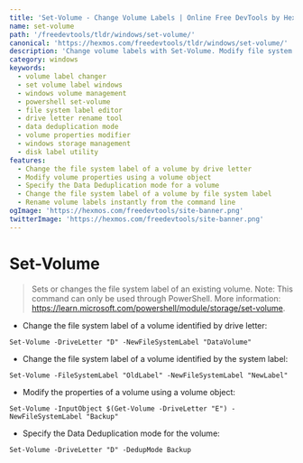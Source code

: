 ```yaml
---
title: 'Set-Volume - Change Volume Labels | Online Free DevTools by Hexmos'
name: set-volume
path: '/freedevtools/tldr/windows/set-volume/'
canonical: 'https://hexmos.com/freedevtools/tldr/windows/set-volume/'
description: 'Change volume labels with Set-Volume. Modify file system properties and data deduplication modes on Windows volumes. Free online tool, no registration required.'
category: windows
keywords:
  - volume label changer
  - set volume label windows
  - windows volume management
  - powershell set-volume
  - file system label editor
  - drive letter rename tool
  - data deduplication mode
  - volume properties modifier
  - windows storage management
  - disk label utility
features:
  - Change the file system label of a volume by drive letter
  - Modify volume properties using a volume object
  - Specify the Data Deduplication mode for a volume
  - Change the file system label of a volume by file system label
  - Rename volume labels instantly from the command line
ogImage: 'https://hexmos.com/freedevtools/site-banner.png'
twitterImage: 'https://hexmos.com/freedevtools/site-banner.png'
---
```


# Set-Volume

> Sets or changes the file system label of an existing volume.
> Note: This command can only be used through PowerShell.
> More information: <https://learn.microsoft.com/powershell/module/storage/set-volume>.

- Change the file system label of a volume identified by drive letter:

`Set-Volume -DriveLetter "D" -NewFileSystemLabel "DataVolume"`

- Change the file system label of a volume identified by the system label:

`Set-Volume -FileSystemLabel "OldLabel" -NewFileSystemLabel "NewLabel"`

- Modify the properties of a volume using a volume object:

`Set-Volume -InputObject $(Get-Volume -DriveLetter "E") -NewFileSystemLabel "Backup"`

- Specify the Data Deduplication mode for the volume:

`Set-Volume -DriveLetter "D" -DedupMode Backup`
